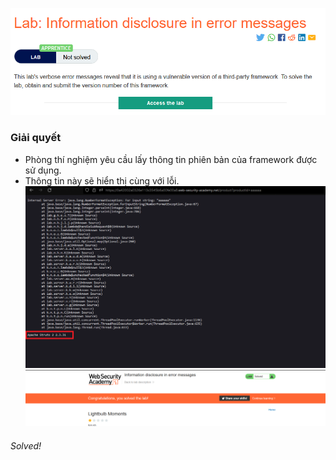 ![](img/1.png)
### Giải quyết
- Phòng thí nghiệm yêu cầu lấy thông tin phiên bản của framework được sử dụng.
- Thông tin này sẽ hiển thị cùng với lỗi.
![](img/2.png)
![](img/3.png)
###### Solved!
